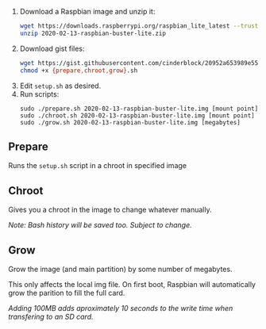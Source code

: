 1. Download a Raspbian image and unzip it: 
   ```bash
   wget https://downloads.raspberrypi.org/raspbian_lite_latest --trust-server-names --continue --quiet
   unzip 2020-02-13-raspbian-buster-lite.zip
   ```
2. Download gist files:
   ```bash
   wget https://gist.githubusercontent.com/cinderblock/20952a653989e55f8a7770a0ca2348a8/raw/{prepare,chroot,grow,setup}.sh
   chmod +x {prepare,chroot,grow}.sh
   ```
3. Edit `setup.sh` as desired.
4. Run scripts:
   ```
   sudo ./prepare.sh 2020-02-13-raspbian-buster-lite.img [mount point]
   sudo ./chroot.sh 2020-02-13-raspbian-buster-lite.img [mount point]
   sudo ./grow.sh 2020-02-13-raspbian-buster-lite.img [megabytes]
   ```
   
## Prepare

Runs the `setup.sh` script in a chroot in specified image

## Chroot

Gives you a chroot in the image to change whatever manually.

*Note: Bash history will be saved too. Subject to change.*

## Grow

Grow the image (and main partition) by some number of megabytes.

This only affects the local img file. On first boot, Raspbian will automatically grow the parition to fill the full card.

*Adding 100MB adds aproximately 10 seconds to the write time when transfering to an SD card.*
